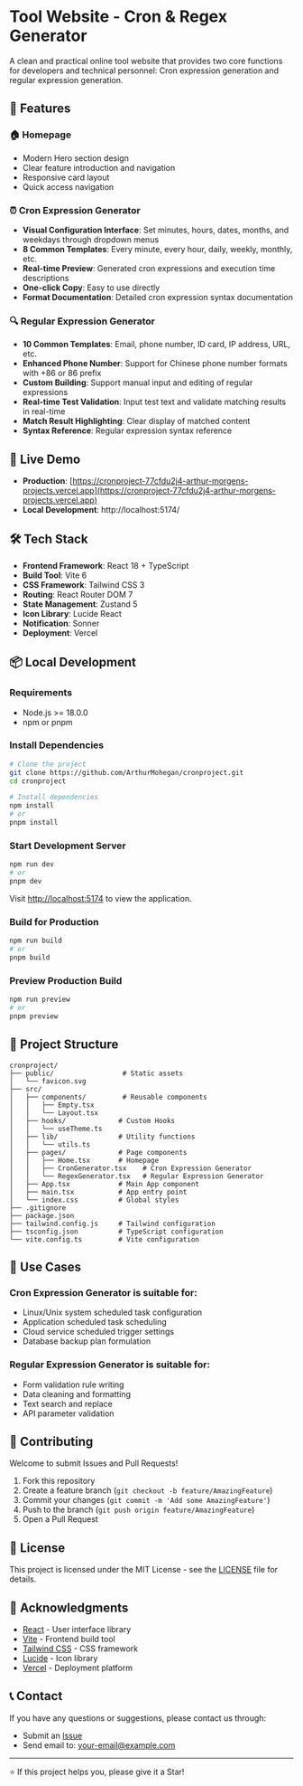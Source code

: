 # Tool Website - Cron & Regex Generator

A clean and practical online tool website that provides two core functions for developers and technical personnel: Cron expression generation and regular expression generation.

## 🌟 Features

### 🏠 Homepage
- Modern Hero section design
- Clear feature introduction and navigation
- Responsive card layout
- Quick access navigation

### ⏰ Cron Expression Generator
- **Visual Configuration Interface**: Set minutes, hours, dates, months, and weekdays through dropdown menus
- **8 Common Templates**: Every minute, every hour, daily, weekly, monthly, etc.
- **Real-time Preview**: Generated cron expressions and execution time descriptions
- **One-click Copy**: Easy to use directly
- **Format Documentation**: Detailed cron expression syntax documentation

### 🔍 Regular Expression Generator
- **10 Common Templates**: Email, phone number, ID card, IP address, URL, etc.
- **Enhanced Phone Number**: Support for Chinese phone number formats with +86 or 86 prefix
- **Custom Building**: Support manual input and editing of regular expressions
- **Real-time Test Validation**: Input test text and validate matching results in real-time
- **Match Result Highlighting**: Clear display of matched content
- **Syntax Reference**: Regular expression syntax reference

## 🚀 Live Demo

- **Production**: [https://cronproject-77cfdu2j4-arthur-morgens-projects.vercel.app](https://cronproject-77cfdu2j4-arthur-morgens-projects.vercel.app)
- **Local Development**: http://localhost:5174/

## 🛠️ Tech Stack

- **Frontend Framework**: React 18 + TypeScript
- **Build Tool**: Vite 6
- **CSS Framework**: Tailwind CSS 3
- **Routing**: React Router DOM 7
- **State Management**: Zustand 5
- **Icon Library**: Lucide React
- **Notification**: Sonner
- **Deployment**: Vercel

## 📦 Local Development

### Requirements

- Node.js >= 18.0.0
- npm or pnpm

### Install Dependencies

```bash
# Clone the project
git clone https://github.com/ArthurMohegan/cronproject.git
cd cronproject

# Install dependencies
npm install
# or
pnpm install
```

### Start Development Server

```bash
npm run dev
# or
pnpm dev
```

Visit [http://localhost:5174](http://localhost:5174) to view the application.

### Build for Production

```bash
npm run build
# or
pnpm build
```

### Preview Production Build

```bash
npm run preview
# or
pnpm preview
```

## 📁 Project Structure

```
cronproject/
├── public/                 # Static assets
│   └── favicon.svg
├── src/
│   ├── components/         # Reusable components
│   │   ├── Empty.tsx
│   │   └── Layout.tsx
│   ├── hooks/             # Custom Hooks
│   │   └── useTheme.ts
│   ├── lib/               # Utility functions
│   │   └── utils.ts
│   ├── pages/             # Page components
│   │   ├── Home.tsx       # Homepage
│   │   ├── CronGenerator.tsx    # Cron Expression Generator
│   │   └── RegexGenerator.tsx   # Regular Expression Generator
│   ├── App.tsx            # Main App component
│   ├── main.tsx           # App entry point
│   └── index.css          # Global styles
├── .gitignore
├── package.json
├── tailwind.config.js     # Tailwind configuration
├── tsconfig.json          # TypeScript configuration
└── vite.config.ts         # Vite configuration
```

## 🎯 Use Cases

### Cron Expression Generator is suitable for:
- Linux/Unix system scheduled task configuration
- Application scheduled task scheduling
- Cloud service scheduled trigger settings
- Database backup plan formulation

### Regular Expression Generator is suitable for:
- Form validation rule writing
- Data cleaning and formatting
- Text search and replace
- API parameter validation

## 🤝 Contributing

Welcome to submit Issues and Pull Requests!

1. Fork this repository
2. Create a feature branch (`git checkout -b feature/AmazingFeature`)
3. Commit your changes (`git commit -m 'Add some AmazingFeature'`)
4. Push to the branch (`git push origin feature/AmazingFeature`)
5. Open a Pull Request

## 📄 License

This project is licensed under the MIT License - see the [LICENSE](LICENSE) file for details.

## 🙏 Acknowledgments

- [React](https://reactjs.org/) - User interface library
- [Vite](https://vitejs.dev/) - Frontend build tool
- [Tailwind CSS](https://tailwindcss.com/) - CSS framework
- [Lucide](https://lucide.dev/) - Icon library
- [Vercel](https://vercel.com/) - Deployment platform

## 📞 Contact

If you have any questions or suggestions, please contact us through:

- Submit an [Issue](https://github.com/ArthurMohegan/cronproject/issues)
- Send email to: your-email@example.com

---

⭐ If this project helps you, please give it a Star!